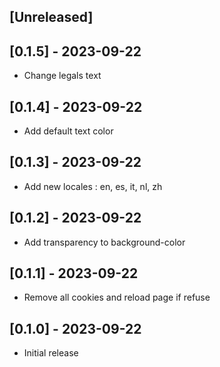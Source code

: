 ## [Unreleased]

## [0.1.5] - 2023-09-22

- Change legals text

## [0.1.4] - 2023-09-22

- Add default text color

## [0.1.3] - 2023-09-22

- Add new locales : en, es, it, nl, zh

## [0.1.2] - 2023-09-22

- Add transparency to background-color

## [0.1.1] - 2023-09-22

- Remove all cookies and reload page if refuse

## [0.1.0] - 2023-09-22

- Initial release
